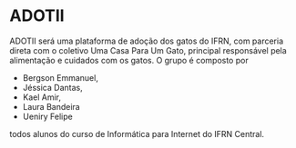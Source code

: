 # ADOTII
ADOTII será uma plataforma de adoção dos gatos do IFRN, com parceria direta com o coletivo Uma Casa Para Um Gato, principal responsável pela alimentação e cuidados com os gatos. O grupo é composto por 
- Bergson Emmanuel, 
- Jéssica Dantas, 
- Kael Amir, 
- Laura Bandeira
- Ueniry Felipe

todos alunos do curso de Informática para Internet do IFRN Central.
